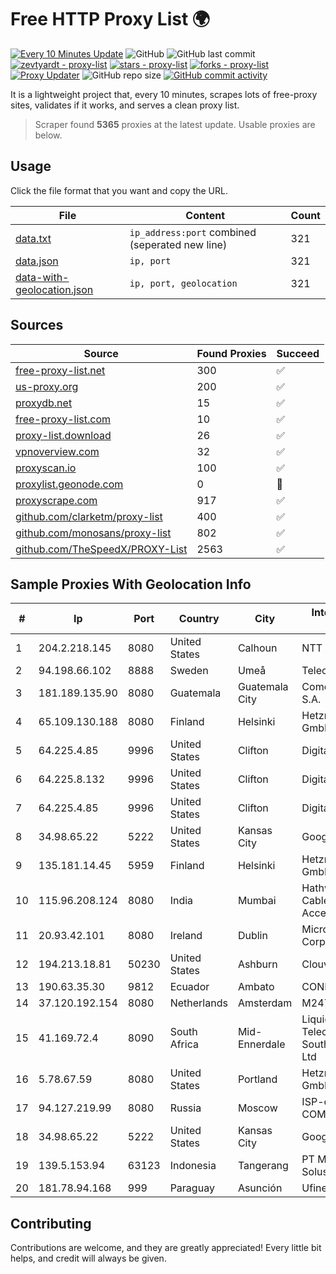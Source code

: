 
# Free HTTP Proxy List 🌍

[![Every 10 Minutes Update](https://github.com/mertguvencli/http-proxy-list/actions/workflows/main.yml/badge.svg?branch=main)](https://github.com/mertguvencli/http-proxy-list/actions/workflows/main.yml)
![GitHub](https://img.shields.io/github/license/mertguvencli/http-proxy-list)
![GitHub last commit](https://img.shields.io/github/last-commit/mertguvencli/http-proxy-list)
[![zevtyardt - proxy-list](https://img.shields.io/static/v1?label=zevtyardt&message=proxy-list&color=blue&logo=github)](https://github.com/zevtyardt/proxy-list "Go to GitHub repo")
[![stars - proxy-list](https://img.shields.io/github/stars/zevtyardt/proxy-list?style=social)](https://github.com/zevtyardt/proxy-list)
[![forks - proxy-list](https://img.shields.io/github/forks/zevtyardt/proxy-list?style=social)](https://github.com/zevtyardt/proxy-list)
[![Proxy Updater](https://github.com/zevtyardt/proxy-list/workflows/Proxy%20Updater/badge.svg)](https://github.com/zevtyardt/proxy-list/actions?query=workflow:"Proxy+Updater")
![GitHub repo size](https://img.shields.io/github/repo-size/zevtyardt/proxy-list)
[![GitHub commit activity](https://img.shields.io/github/commit-activity/m/zevtyardt/proxy-list?logo=commits)](https://github.com/zevtyardt/proxy-list/commits/main)

It is a lightweight project that, every 10 minutes, scrapes lots of free-proxy sites, validates if it works, and serves a clean proxy list.

> Scraper found **5365** proxies at the latest update. Usable proxies are below.

## Usage

Click the file format that you want and copy the URL.

|File|Content|Count|
|----|-------|-----|
|[data.txt](https://raw.githubusercontent.com/mertguvencli/http-proxy-list/main/proxy-list/data.txt)|`ip_address:port` combined (seperated new line)|321|
|[data.json](https://raw.githubusercontent.com/mertguvencli/http-proxy-list/main/proxy-list/data.json)|`ip, port`|321|
|[data-with-geolocation.json](https://raw.githubusercontent.com/mertguvencli/http-proxy-list/main/proxy-list/data-with-geolocation.json)|`ip, port, geolocation`|321|

## Sources

|Source|Found Proxies|Succeed|
|------|-------------|-------|
|[free-proxy-list.net](https://free-proxy-list.net)|300|✅|
|[us-proxy.org](https://www.us-proxy.org)|200|✅|
|[proxydb.net](http://proxydb.net)|15|✅|
|[free-proxy-list.com](https://free-proxy-list.com/?page=&port=&type%5B%5D=http&type%5B%5D=https&up_time=0&search=Search)|10|✅|
|[proxy-list.download](https://www.proxy-list.download/HTTP)|26|✅|
|[vpnoverview.com](https://vpnoverview.com/privacy/anonymous-browsing/free-proxy-servers)|32|✅|
|[proxyscan.io](https://www.proxyscan.io)|100|✅|
|[proxylist.geonode.com](https://proxylist.geonode.com/api/proxy-list?limit=300&page=1&sort_by=lastChecked&sort_type=desc&protocols=http,https)|0|🚫|
|[proxyscrape.com](https://api.proxyscrape.com/v2/?request=displayproxies&protocol=http&timeout=10000&country=all&ssl=all&anonymity=all)|917|✅|
|[github.com/clarketm/proxy-list](https://raw.githubusercontent.com/clarketm/proxy-list/master/proxy-list-raw.txt)|400|✅|
|[github.com/monosans/proxy-list](https://raw.githubusercontent.com/monosans/proxy-list/main/proxies/http.txt)|802|✅|
|[github.com/TheSpeedX/PROXY-List](https://raw.githubusercontent.com/TheSpeedX/PROXY-List/master/http.txt)|2563|✅|


## Sample Proxies With Geolocation Info

|#|Ip|Port|Country|City|Internet Service Provider|
|-|--|----|-------|----|-------------------------|
|1|204.2.218.145|8080|United States|Calhoun|NTT America, Inc.|
|2|94.198.66.102|8888|Sweden|Umeå|Telecom3|
|3|181.189.135.90|8080|Guatemala|Guatemala City|Comcel Guatemala S.A.|
|4|65.109.130.188|8080|Finland|Helsinki|Hetzner Online GmbH|
|5|64.225.4.85|9996|United States|Clifton|DigitalOcean, LLC|
|6|64.225.8.132|9996|United States|Clifton|DigitalOcean, LLC|
|7|64.225.4.85|9996|United States|Clifton|DigitalOcean, LLC|
|8|34.98.65.22|5222|United States|Kansas City|Google LLC|
|9|135.181.14.45|5959|Finland|Helsinki|Hetzner Online GmbH|
|10|115.96.208.124|8080|India|Mumbai|Hathway IP over Cable Internet Access|
|11|20.93.42.101|8080|Ireland|Dublin|Microsoft Corporation|
|12|194.213.18.81|50230|United States|Ashburn|Clouvider Limited|
|13|190.63.35.30|9812|Ecuador|Ambato|CONECEL|
|14|37.120.192.154|8080|Netherlands|Amsterdam|M247 Europe SRL|
|15|41.169.72.4|8090|South Africa|Mid-Ennerdale|Liquid Telecommunications South Africa (Pty) Ltd|
|16|5.78.67.59|8080|United States|Portland|Hetzner Online GmbH|
|17|94.127.219.99|8080|Russia|Moscow|ISP-company COMPLAT|
|18|34.98.65.22|5222|United States|Kansas City|Google LLC|
|19|139.5.153.94|63123|Indonesia|Tangerang|PT Maxindo Mitra Solusi|
|20|181.78.94.168|999|Paraguay|Asunción|Ufinet Paraguay S.A|



## Contributing

Contributions are welcome, and they are greatly appreciated! Every
little bit helps, and credit will always be given.

